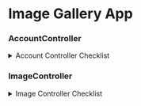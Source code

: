 # Image Gallery App


### AccountController
<details> <summary> Account Controller Checklist </summary>

- [] Login (POST)
- [] Logout (POST)
- [] forgotPassword (POST)
- [] updateProfile (POST)
- [] viewProfile (GET)
- [] changePassword (POST)
- [] verifyEmail (GET)

</details>

### ImageController
<details> <summary>Image Controller Checklist</summary>

<details> <summary>[ ] Upload image (POST)</summary>
- [ ] Compress image
- [ ] Convert image
- [ ] extract exif data
- [ ] save image locally
</details>

- [ ] Get all images (GET)
- [ ] Get image by id (GET)
- [ ] Update image details (PATCH)
- [ ] Delete image (DELETE)

</details>

